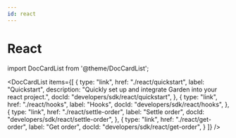 ```yaml
---
id: react
---
```


# React

import DocCardList from '@theme/DocCardList';

<DocCardList
items={[
{
type: "link",
href: "./react/quickstart",
label: "Quickstart",
description: "Quickly set up and integrate Garden into your react project.",
docId: "developers/sdk/react/quickstart",
},
{
type: "link",
href: "./react/hooks",
label: "Hooks",
docId: "developers/sdk/react/hooks",
},
{
type: "link",
href: "./react/settle-order",
label: "Settle order",
docId: "developers/sdk/react/settle-order",
},
{
type: "link",
href: "./react/get-order",
label: "Get order",
docId: "developers/sdk/react/get-order",
}
]}
/>
